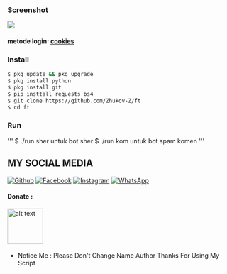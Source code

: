 ### Screenshot
<img src="https://raw.githubusercontent.com/Zhukov-Z/Zhukov-Z/main/20220707_211625.jpg" />

#### metode login: [cookies](https://youtu.be/DF7bUCn0GFY)

### Install
```bash
$ pkg update && pkg upgrade
$ pkg install python
$ pkg install git  
$ pip insttall requests bs4
$ git clone https://github.com/Zhukov-Z/ft
$ cd ft
```
### Run
'''
$ ./run sher untuk bot sher
$ ./run kom untuk bot spam komen
'''
## MY SOCIAL MEDIA
[![Github](https://img.shields.io/badge/Github-Ikuti-green?style=for-the-badge&logo=github)](https://github.com/zhukov-z)
[![Facebook](https://img.shields.io/badge/Facebook-Ikuti-green?style=for-the-badge&logo=facebook)](https://m.facebook.com/galzxd)
[![Instagram](https://img.shields.io/badge/Instagram-Ikuti-green?style=for-the-badge&logo=instagram)](https://Instagram.com/zhukovxynn)
[![WhatsApp](https://img.shields.io/badge/whatsapp-Hubungi-brightgreen?style=for-the-badge&logo=whatsapp)](https://api.whatsapp.com/send/?phone=%2B6289691998257&text&app_absent=0)


#### Donate :

<a href="https://wa.me/6289691998257"><img src="https://upload.wikimedia.org/wikipedia/commons/7/72/Logo_dana_blue.svg" alt="alt text" width="80" height="80"></a> &nbsp;&nbsp;

* Notice Me : Please Don't Change Name Author
Thanks For Using My Script
